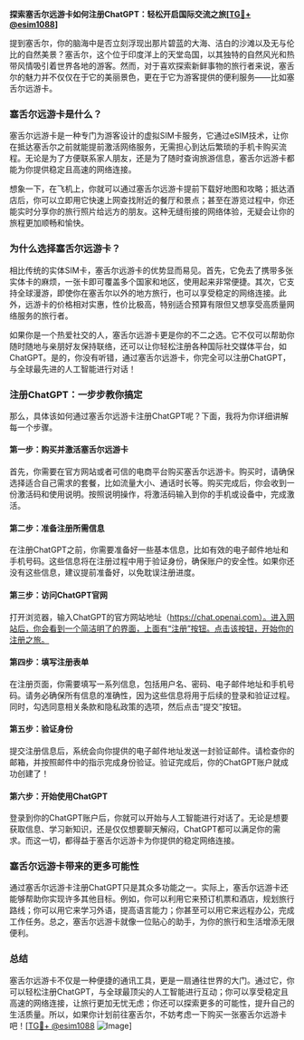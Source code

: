 **探索塞舌尔远游卡如何注册ChatGPT：轻松开启国际交流之旅[[TG💪+ @esim1088](https://t.me/s/esim1088)]**

提到塞舌尔，你的脑海中是否立刻浮现出那片碧蓝的大海、洁白的沙滩以及无与伦比的自然美景？塞舌尔，这个位于印度洋上的天堂岛国，以其独特的自然风光和热带风情吸引着世界各地的游客。然而，对于喜欢探索新鲜事物的旅行者来说，塞舌尔的魅力并不仅仅在于它的美丽景色，更在于它为游客提供的便利服务——比如塞舌尔远游卡。

### 塞舌尔远游卡是什么？

塞舌尔远游卡是一种专门为游客设计的虚拟SIM卡服务，它通过eSIM技术，让你在抵达塞舌尔之前就能提前激活网络服务，无需担心到达后繁琐的手机卡购买流程。无论是为了方便联系家人朋友，还是为了随时查询旅游信息，塞舌尔远游卡都能为你提供稳定且高速的网络连接。

想象一下，在飞机上，你就可以通过塞舌尔远游卡提前下载好地图和攻略；抵达酒店后，你可以立即用它快速上网查找附近的餐厅和景点；甚至在游览过程中，你还能实时分享你的旅行照片给远方的朋友。这种无缝衔接的网络体验，无疑会让你的旅程更加顺畅和愉快。

### 为什么选择塞舌尔远游卡？

相比传统的实体SIM卡，塞舌尔远游卡的优势显而易见。首先，它免去了携带多张实体卡的麻烦，一张卡即可覆盖多个国家和地区，使用起来非常便捷。其次，它支持全球漫游，即使你在塞舌尔以外的地方旅行，也可以享受稳定的网络连接。此外，远游卡的价格相对实惠，性价比极高，特别适合预算有限但又想享受高质量网络服务的旅行者。

如果你是一个热爱社交的人，塞舌尔远游卡更是你的不二之选。它不仅可以帮助你随时随地与亲朋好友保持联络，还可以让你轻松注册各种国际社交媒体平台，如ChatGPT。是的，你没有听错，通过塞舌尔远游卡，你完全可以注册ChatGPT，与全球最先进的人工智能进行对话！

### 注册ChatGPT：一步步教你搞定

那么，具体该如何通过塞舌尔远游卡注册ChatGPT呢？下面，我将为你详细讲解每一个步骤。

#### 第一步：购买并激活塞舌尔远游卡

首先，你需要在官方网站或者可信的电商平台购买塞舌尔远游卡。购买时，请确保选择适合自己需求的套餐，比如流量大小、通话时长等。购买完成后，你会收到一份激活码和使用说明。按照说明操作，将激活码输入到你的手机或设备中，完成激活。

#### 第二步：准备注册所需信息

在注册ChatGPT之前，你需要准备好一些基本信息，比如有效的电子邮件地址和手机号码。这些信息将在注册过程中用于验证身份，确保账户的安全性。如果你还没有这些信息，建议提前准备好，以免耽误注册进度。

#### 第三步：访问ChatGPT官网

打开浏览器，输入ChatGPT的官方网站地址（https://chat.openai.com）。进入网站后，你会看到一个简洁明了的界面，上面有“注册”按钮。点击该按钮，开始你的注册之旅。

#### 第四步：填写注册表单

在注册页面，你需要填写一系列信息，包括用户名、密码、电子邮件地址和手机号码。请务必确保所有信息的准确性，因为这些信息将用于后续的登录和验证过程。同时，勾选同意相关条款和隐私政策的选项，然后点击“提交”按钮。

#### 第五步：验证身份

提交注册信息后，系统会向你提供的电子邮件地址发送一封验证邮件。请检查你的邮箱，并按照邮件中的指示完成身份验证。验证完成后，你的ChatGPT账户就成功创建了！

#### 第六步：开始使用ChatGPT

登录到你的ChatGPT账户后，你就可以开始与人工智能进行对话了。无论是想要获取信息、学习新知识，还是仅仅想要聊天解闷，ChatGPT都可以满足你的需求。而这一切，都得益于塞舌尔远游卡为你提供的稳定网络连接。

### 塞舌尔远游卡带来的更多可能性

通过塞舌尔远游卡注册ChatGPT只是其众多功能之一。实际上，塞舌尔远游卡还能够帮助你实现许多其他目标。例如，你可以利用它来预订机票和酒店，规划旅行路线；你可以用它来学习外语，提高语言能力；你甚至可以用它来远程办公，完成工作任务。总之，塞舌尔远游卡就像一位贴心的助手，为你的旅行和生活增添无限便利。

### 总结

塞舌尔远游卡不仅是一种便捷的通讯工具，更是一扇通往世界的大门。通过它，你可以轻松注册ChatGPT，与全球最顶尖的人工智能进行互动；你可以享受稳定且高速的网络连接，让旅行更加无忧无虑；你还可以探索更多的可能性，提升自己的生活质量。所以，如果你计划前往塞舌尔，不妨考虑一下购买一张塞舌尔远游卡吧！[[TG💪+ @esim1088](https://t.me/s/esim1088) ![Image](https://i.postimg.cc/4NQfJmqS/Snipaste-2025-05-13-00-14-12.png)]